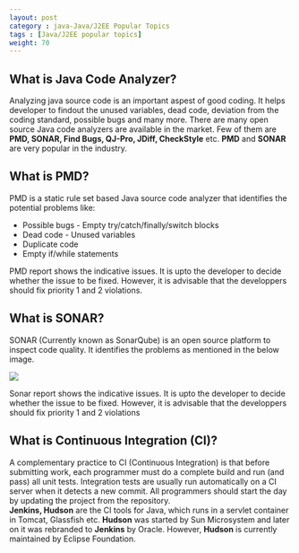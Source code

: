 ```yaml
---
layout: post
category : java-Java/J2EE Popular Topics
tags : [Java/J2EE popular topics]
weight: 70
---
```


## What is Java Code Analyzer?

Analyzing java source code is an important aspest of good coding. It helps developer to findout the unused variables, dead code, deviation from the coding standard, possible bugs and many more. There are many open source Java code analyzers are available in the market. Few of them are **PMD, SONAR, Find Bugs, QJ-Pro, JDiff, CheckStyle** etc. **PMD** and **SONAR** are very popular in the industry.

## What is PMD?

PMD is a static rule set based Java source code analyzer that identifies the potential problems like:


 * Possible bugs - Empty try/catch/finally/switch blocks
 * Dead code - Unused variables
 * Duplicate code
 * Empty if/while statements

PMD report shows the indicative issues. It is upto the developer to decide whether the issue to be fixed. However, it is advisable that the developpers should fix priority 1 and 2 violations.

## What is SONAR?

SONAR (Currently known as SonarQube) is an open source platform to inspect code quality. It identifies the problems as mentioned in the below image.

<img src="https://cloud.githubusercontent.com/assets/11231867/7565993/0190cab2-f812-11e4-8412-8acbc253d291.png"/>

Sonar report shows the indicative issues. It is upto the developer to decide whether the issue to be fixed. However, it is advisable that the developpers should fix priority 1 and 2 violations

## What is Continuous Integration (CI)?

A complementary practice to CI (Continuous Integration) is that before submitting work, each programmer must do a complete build and run (and pass) all unit tests. Integration tests are usually run automatically on a CI server when it detects a new commit. All programmers should start the day by updating the project from the repository.  
**Jenkins, Hudson** are the CI tools for Java, which runs in a servlet container in Tomcat, Glassfish etc. **Hudson** was started by Sun Microsystem and later on it was rebranded to **Jenkins** by Oracle. However, **Hudson** is currently maintained by Eclipse Foundation.
